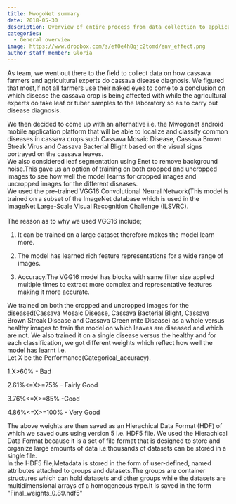 ```yaml
---
title: MwogoNet summary
date: 2018-05-30
description: Overview of entire process from data collection to application development.
categories:
  - General overview
image: https://www.dropbox.com/s/ef0e4h8qjc2tomd/env_effect.png
author_staff_member: Gloria
---
```


As team, we went out there to the field to collect data on how cassava farmers and agricultural experts do cassava disease diagnosis. We figured that most,if not all farmers use their naked eyes to come to a conclusion on which disease the cassava crop is being affected with while the agricultural experts do take leaf or tuber samples  to the laboratory so as to carry out disease diagnosis.<br/>

We then decided to come up with an alternative i.e. the Mwogonet android mobile application platform that will be able to localize and classify common diseases in cassava crops such Cassava Mosaic Disease, Cassava Brown Streak Virus and Cassava Bacterial Blight based on the visual signs portrayed on the cassava leaves.<br/>
We also considered leaf segmentation using Enet to remove background noise.This gave us an option of training on both cropped and uncropped images to see how well the model learns for cropped images and uncropped images for the different diseases.<br/>
We used the pre-trained VGG16 Convolutional Neural Network(This model is trained on a subset of the ImageNet database which is used in the ImageNet Large-Scale Visual Recognition Challenge (ILSVRC).<br/><br/> The reason as to why we used VGG16 include;<br/> 
1. It can be trained on a large dataset therefore makes the model learn more.

2. The model has learned rich feature representations for a wide range of images.

3. Accuracy.The VGG16 model has blocks with same filter size applied multiple times to extract more complex and representative features making it more accurate.<br/> 

We trained on both the cropped and uncropped images for the diseased(Cassava Mosaic Disease, Cassava Bacterial Blight, Cassava Brown Streak Disease and Cassava Green mite Disease) as a whole versus healthy images to train the model on which leaves are diseased and which are not. We also trained it on a single disease versus the healthy and for each classification, we got different weights which reflect how well the model has learnt i.e.<br/>
Let X be the Performance(Categorical_accuracy).

1.X>60% - Bad

2.61%<=X>=75% - Fairly Good

3.76%<=X>=85% -Good

4.86%<=X>=100% - Very Good

The above weights are then saved as an Hierachical Data Format (HDF) of which we saved ours using version 5 i.e. HDF5 file. We used the Hierachical Data Format because it is a set of file format that is designed to store and organize large amounts of data i.e.thousands of datasets can be stored in a single file.<br/>In the HDF5 file,Metadata is stored in the form of user-defined, named attributes attached to groups and datasets.The groups are container structures which can hold datasets and other groups while the datasets are multidimensional arrays of a homogeneous type.It is saved in the form "Final_weights_0.89.hdf5"
